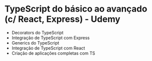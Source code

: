 # TypeScript do básico ao avançado (c/ React, Express) - Udemy

- Decorators do TypeScript
- Integração de TypeScript com Express
- Generics do TypeScript
- Integração de TypeScript com React
- Criação de aplicações completas com TS
